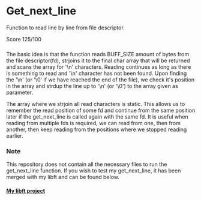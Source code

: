 # Get_next_line

Function to read line by line from file descriptor.

Score 125/100

### 

The basic idea is that the function reads BUFF_SIZE amount of bytes from the file descriptor(fd), strjoins it to the final char array that will be returned and scans the array for '\n' characters. Reading continues as long as there is something to read and '\n' character has not been found. Upon finding the '\n' (or '\0' if we have reached the end of the file), we check it's position in the array and strdup the line up to '\n' (or '\0') to the array given as parameter.

The array where we strjoin all read characters is static. This allows us to remember the read position of some fd and continue from the same position later if the get_next_line is called again with the same fd. It is useful when reading from multiple fds is required, we can read from one, then from another, then keep reading from the positions where we stopped reading earlier.

### Note
This repository does not contain all the necessary files to run the get_next_line function.
If you wish to test my get_next_line, it has been merged with my libft and can be found below.

#### [My libft project](https://github.com/jmakela42/Libft)
